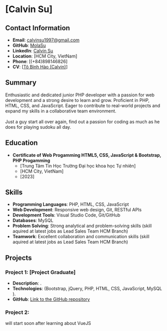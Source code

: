 # [Calvin Su]


## Contact Information
- **Email**: calvinsu1997@gmail.com
- **GitHub**: [MolaSu](https://github.com/MolaSu)
- **LinkedIn**: [Calvin Su](https://www.linkedin.com/in/calvin-su-b216b0194/)
- **Location**: [HCM City, VietNam]
- **Phone**: [(+84)898146826]
- **CV**: [[Tô Bỉnh Hào (Calvin)](https://drive.google.com/file/d/1qUWTzBjTcoReu1W5P2lJqi4ijSJEay5E/view?usp=sharing)]

## Summary
Enthusiastic and dedicated junior PHP developer with a passion for web development and a strong desire to learn and grow. Proficient in PHP, HTML, CSS, and JavaScript. Eager to contribute to real-world projects and expand my skills in a collaborative team environment.
<br>
<br>
Just a guy start all over again, find out a passion for coding as much as he does for playing sudoku all day.
## Education
- **Certificate of Web Progamming HTML5, CSS, JavaScript & Bootstrap, PHP Progamming**
  - [Trung Tâm Tin Học Trường Đại học khoa học Tự nhiên]
  - [HCM City, VietNam]
  - [2023]

## Skills
- **Programming Languages**: PHP, HTML, CSS, JavaScript
- **Web Development**: Responsive web design, Git, RESTful APIs
- **Development Tools**: Visual Studio Code, Git/GitHub
- **Databases**: MySQL
- **Problem Solving**: Strong analytical and problem-solving skills (skill aquired at latest jobs as Lead Sales Team HCM Branch)
- **Teamwork**: Excellent collaboration and communication skills (skill aquired at latest jobs as Lead Sales Team HCM Branch)

## Projects
### Project 1: [Project Graduate]
- **Description**: .
- **Technologies**: (Bootstrap, jQuery, PHP, HTML, CSS, JavaScript, MySQL ).
- **GitHub**: [Link to the GitHub repository](https://github.com/MolaSu/Project-Graduate)

### Project 2: 
will start soon after learning about VueJS


<!---
MolaSu/MolaSu is a ✨ special ✨ repository because its `README.md` (this file) appears on your GitHub profile.
You can click the Preview link to take a look at your changes.
--->
